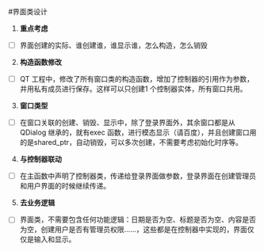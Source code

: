 #界面类设计

1. **重点考虑**

- [ ] 界面创建的实际、谁创建谁，谁显示谁，怎么构造，怎么销毁

2. **构造函数修改**

- [ ] QT 工程中，修改了所有窗口类的构造函数，增加了控制器的引用作为参数，并用私有成员进行保存。这样可以只创建1 个控制器实体，所有窗口共用。

3. **窗口类型**

- [ ] 在窗口关联的创建、销毁、显示中，除了登录界面外，其余窗口都是从QDialog 继承的，就有exec 函数，进行模态显示（请百度），并且创建窗口用的是shared_ptr，自动销毁，可以多次创建，不需要考虑初始化时序等。

4. **与控制器联动**

- [ ] 在主函数中声明了控制器类，传递给登录界面做参数，登录界面在创建管理员和用户界面的时候继续传递。

5. **去业务逻辑**

- [ ] 界面类，不需要包含任何功能逻辑：日期是否为空、标题是否为空、内容是否为空，创建用户是否有管理员权限……，这些都是在控制器中实现的，界面仅仅是输入和显示。


